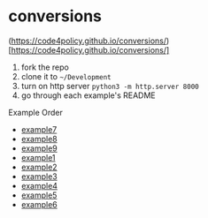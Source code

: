 # conversions

(https://code4policy.github.io/conversions/)[https://code4policy.github.io/conversions/]

1. fork the repo
2. clone it to `~/Development`
3. turn on http server `python3 -m http.server 8000`
4. go through each example's README

Example Order

- [example7](./example7/index.html)
- [example8](./example8/index.html)
- [example9](./example9/index.html)
- [example1](./example1/index.html)
- [example2](./example2/index.html)
- [example3](./example3/index.html)
- [example4](./example4/index.html)
- [example5](./example5/index.html)
- [example6](./example6/index.html)
